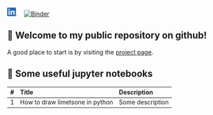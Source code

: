 [<img src="./.logos/LI-In-Bug.png" height="20">](https://www.linkedin.com/in/domenico-lodola/) &nbsp;&nbsp; [![Binder](https://mybinder.org/badge_logo.svg)](https://mybinder.org/v2/gh/dlodola/public/HEAD)

## 📂 Welcome to my public repository on github!

A good place to start is by visiting the [project page](https://dlodola.github.io/public/).

<!--
|  #  | Title | Open in | Comment |
|:---:|-------|:-------:| --------|
| 1.  | Custom lithologies<br/>in matplotlib  | [<img src="./.logos/GitHub-Mark-32px.png" height="25">](https://github.com/dlodola/public/blob/main/Untitled.ipynb) &nbsp;&nbsp; [<img src="./.logos/jupyter-logo.png" height="25">](https://nbviewer.jupyter.org/github/dlodola/public/blob/main/Untitled.ipynb) &nbsp; [<img src="./.logos/binder-favicon.png" height="25">](https://mybinder.org/v2/gh/dlodola/public/main?filepath=Untitled.ipynb) | Some description here |
-->

## 📂 Some useful jupyter notebooks

| # | Title | Description |
|:-:|:------|:------------|
| 1 | How to draw limetsone in python | Some description |
